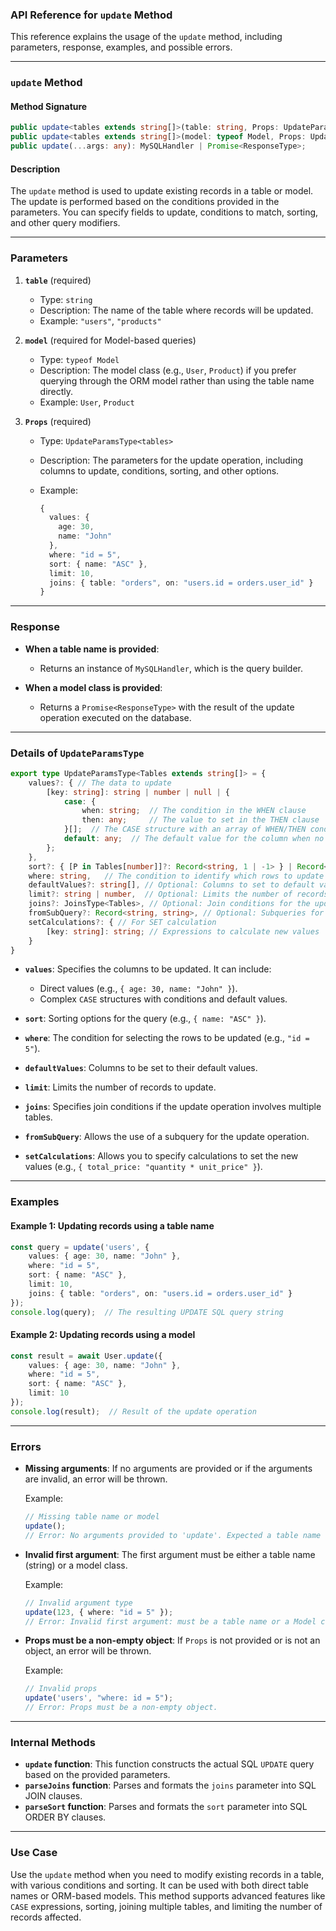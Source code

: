 ### API Reference for `update` Method

This reference explains the usage of the `update` method, including parameters, response, examples, and possible errors.

---

### **`update` Method**

#### **Method Signature**

```typescript
public update<tables extends string[]>(table: string, Props: UpdateParamsType<tables>): MySQLHandler;
public update<tables extends string[]>(model: typeof Model, Props: UpdateParamsType<tables>): Promise<ResponseType>;
public update(...args: any): MySQLHandler | Promise<ResponseType>;
```

#### **Description**

The `update` method is used to update existing records in a table or model. The update is performed based on the conditions provided in the parameters. You can specify fields to update, conditions to match, sorting, and other query modifiers.

---

### **Parameters**

1. **`table`** (required)  
   - Type: `string`  
   - Description: The name of the table where records will be updated.  
   - Example: `"users"`, `"products"`

2. **`model`** (required for Model-based queries)  
   - Type: `typeof Model`  
   - Description: The model class (e.g., `User`, `Product`) if you prefer querying through the ORM model rather than using the table name directly.  
   - Example: `User`, `Product`

3. **`Props`** (required)  
   - Type: `UpdateParamsType<tables>`  
   - Description: The parameters for the update operation, including columns to update, conditions, sorting, and other options.  
   - Example:

     ```typescript
     {
       values: { 
         age: 30, 
         name: "John" 
       },
       where: "id = 5",
       sort: { name: "ASC" },
       limit: 10,
       joins: { table: "orders", on: "users.id = orders.user_id" }
     }
     ```

---

### **Response**

- **When a table name is provided**:  
  - Returns an instance of `MySQLHandler`, which is the query builder.
  
- **When a model class is provided**:  
  - Returns a `Promise<ResponseType>` with the result of the update operation executed on the database.

---

### **Details of `UpdateParamsType`**

```typescript
export type UpdateParamsType<Tables extends string[]> = {
    values?: { // The data to update
        [key: string]: string | number | null | { 
            case: { 
                when: string;  // The condition in the WHEN clause
                then: any;     // The value to set in the THEN clause
            }[];  // The CASE structure with an array of WHEN/THEN conditions
            default: any;  // The default value for the column when no conditions match
        };
    },
    sort?: { [P in Tables[number]]?: Record<string, 1 | -1> } | Record<string, 1 | -1> | string,
    where: string,   // The condition to identify which rows to update
    defaultValues?: string[], // Optional: Columns to set to default values
    limit?: string | number,  // Optional: Limits the number of records to update
    joins?: JoinsType<Tables>, // Optional: Join conditions for the update query
    fromSubQuery?: Record<string, string>, // Optional: Subqueries for the update operation
    setCalculations?: { // For SET calculation
        [key: string]: string; // Expressions to calculate new values
    }
}
```

- **`values`**: Specifies the columns to be updated. It can include:
  - Direct values (e.g., `{ age: 30, name: "John" }`).
  - Complex `CASE` structures with conditions and default values.

- **`sort`**: Sorting options for the query (e.g., `{ name: "ASC" }`).

- **`where`**: The condition for selecting the rows to be updated (e.g., `"id = 5"`).

- **`defaultValues`**: Columns to be set to their default values.

- **`limit`**: Limits the number of records to update.

- **`joins`**: Specifies join conditions if the update operation involves multiple tables.

- **`fromSubQuery`**: Allows the use of a subquery for the update operation.

- **`setCalculations`**: Allows you to specify calculations to set the new values (e.g., `{ total_price: "quantity * unit_price" }`).

---

### **Examples**

#### Example 1: Updating records using a table name

```typescript
const query = update('users', {
    values: { age: 30, name: "John" },
    where: "id = 5",
    sort: { name: "ASC" },
    limit: 10,
    joins: { table: "orders", on: "users.id = orders.user_id" }
});
console.log(query);  // The resulting UPDATE SQL query string
```

#### Example 2: Updating records using a model

```typescript
const result = await User.update({
    values: { age: 30, name: "John" },
    where: "id = 5",
    sort: { name: "ASC" },
    limit: 10
});
console.log(result);  // Result of the update operation
```

---

### **Errors**

- **Missing arguments**: If no arguments are provided or if the arguments are invalid, an error will be thrown.
  
  Example:

  ```typescript
  // Missing table name or model
  update();
  // Error: No arguments provided to 'update'. Expected a table name or model.
  ```

- **Invalid first argument**: The first argument must be either a table name (string) or a model class.

  Example:

  ```typescript
  // Invalid argument type
  update(123, { where: "id = 5" });
  // Error: Invalid first argument: must be a table name or a Model class.
  ```

- **Props must be a non-empty object**: If `Props` is not provided or is not an object, an error will be thrown.

  Example:

  ```typescript
  // Invalid props
  update('users', "where: id = 5");
  // Error: Props must be a non-empty object.
  ```

---

### **Internal Methods**

- **`update` function**: This function constructs the actual SQL `UPDATE` query based on the provided parameters.
- **`parseJoins` function**: Parses and formats the `joins` parameter into SQL JOIN clauses.
- **`parseSort` function**: Parses and formats the `sort` parameter into SQL ORDER BY clauses.

---

### **Use Case**

Use the `update` method when you need to modify existing records in a table, with various conditions and sorting. It can be used with both direct table names or ORM-based models. This method supports advanced features like `CASE` expressions, sorting, joining multiple tables, and limiting the number of records affected.
